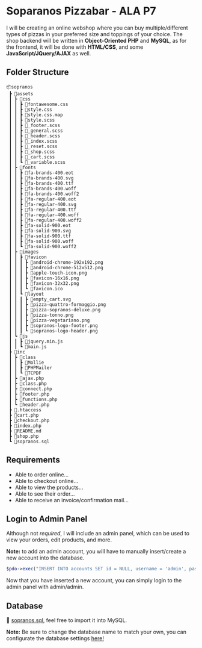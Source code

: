 # Soparanos Pizzabar - ALA P7

I will be creating an online webshop where you can buy multiple/different types of pizzas in your preferred size and toppings of your choice. The shop backend will be written in **Object-Oriented PHP** and **MySQL**, as for the frontend, it will be done with **HTML/CSS**, and some **JavaScript/JQuery/AJAX** as well.

## Folder Structure ##

```
📦sopranos
 ┣ 📂assets
 ┃ ┣ 📂css
 ┃ ┃ ┣ 📜fontawesome.css
 ┃ ┃ ┣ 📜style.css
 ┃ ┃ ┣ 📜style.css.map
 ┃ ┃ ┣ 📜style.scss
 ┃ ┃ ┣ 📜_footer.scss
 ┃ ┃ ┣ 📜_general.scss
 ┃ ┃ ┣ 📜_header.scss
 ┃ ┃ ┣ 📜_index.scss
 ┃ ┃ ┣ 📜_reset.scss
 ┃ ┃ ┣ 📜_shop.scss
 ┃ ┃ ┣ 📜_cart.scss
 ┃ ┃ ┗ 📜_variable.scss
 ┃ ┣ 📂fonts
 ┃ ┃ ┣ 📜fa-brands-400.eot
 ┃ ┃ ┣ 📜fa-brands-400.svg
 ┃ ┃ ┣ 📜fa-brands-400.ttf
 ┃ ┃ ┣ 📜fa-brands-400.woff
 ┃ ┃ ┣ 📜fa-brands-400.woff2
 ┃ ┃ ┣ 📜fa-regular-400.eot
 ┃ ┃ ┣ 📜fa-regular-400.svg
 ┃ ┃ ┣ 📜fa-regular-400.ttf
 ┃ ┃ ┣ 📜fa-regular-400.woff
 ┃ ┃ ┣ 📜fa-regular-400.woff2
 ┃ ┃ ┣ 📜fa-solid-900.eot
 ┃ ┃ ┣ 📜fa-solid-900.svg
 ┃ ┃ ┣ 📜fa-solid-900.ttf
 ┃ ┃ ┣ 📜fa-solid-900.woff
 ┃ ┃ ┗ 📜fa-solid-900.woff2
 ┃ ┣ 📂images
 ┃ ┃ ┣ 📂favicon
 ┃ ┃ ┃ ┣ 📜android-chrome-192x192.png
 ┃ ┃ ┃ ┣ 📜android-chrome-512x512.png
 ┃ ┃ ┃ ┣ 📜apple-touch-icon.png
 ┃ ┃ ┃ ┣ 📜favicon-16x16.png
 ┃ ┃ ┃ ┣ 📜favicon-32x32.png
 ┃ ┃ ┃ ┗ 📜favicon.ico
 ┃ ┃ ┗ 📂layout
 ┃ ┃ ┃ ┣ 📜empty_cart.svg
 ┃ ┃ ┃ ┣ 📜pizza-quattro-formaggio.png
 ┃ ┃ ┃ ┣ 📜pizza-sopranos-deluxe.png
 ┃ ┃ ┃ ┣ 📜pizza-tonno.png
 ┃ ┃ ┃ ┣ 📜pizza-vegetariano.png
 ┃ ┃ ┃ ┣ 📜sopranos-logo-footer.png
 ┃ ┃ ┃ ┗ 📜sopranos-logo-header.png
 ┃ ┗ 📂js
 ┃ ┃ ┣ 📜jquery.min.js
 ┃ ┃ ┗ 📜main.js
 ┣ 📂inc
 ┃ ┣ 📂class
 ┃ ┃ ┣ 📂Mollie
 ┃ ┃ ┣ 📂PHPMailer
 ┃ ┃ ┗ 📂TCPDF
 ┃ ┣ 📜ajax.php
 ┃ ┣ 📜class.php
 ┃ ┣ 📜connect.php
 ┃ ┣ 📜footer.php
 ┃ ┣ 📜functions.php
 ┃ ┗ 📜header.php
 ┣ 📜.htaccess
 ┣ 📜cart.php
 ┣ 📜checkout.php
 ┣ 📜index.php
 ┣ 📜README.md
 ┣ 📜shop.php
 ┗ 📜sopranos.sql
```

## Requirements ##
- Able to order online...
- Able to checkout online...
- Able to view the products...
- Able to see their order...
- Able to receive an invoice/confirmation mail...

## Login to Admin Panel ##
Although  not _required_, I will include an admin panel, which can be used to view your orders, edit products, and more. 

**Note:** to add an admin account, you will have to manually insert/create a new account into the database.

```php
$pdo->exec("INSERT INTO accounts SET id = NULL, username = 'admin', password = password_hash('admin', PASSWORD_DEFAULT), email = 'admin@admin.com', phone = '123456789', admin = 1, account_created = date("YmdHis"), last_login = 0");
```

Now that you have inserted a new account, you can simply login to the admin panel with admin/admin.

## Database ## 
📃 [sopranos.sql](https://github.com/junyi-xie/sopranos/blob/main/sopranos.sql), feel free to import it into MySQL.

**Note:** Be sure to change the database name to match your own, you can configurate the database settings [here!](https://github.com/junyi-xie/sopranos/blob/main/inc/connect.php)
